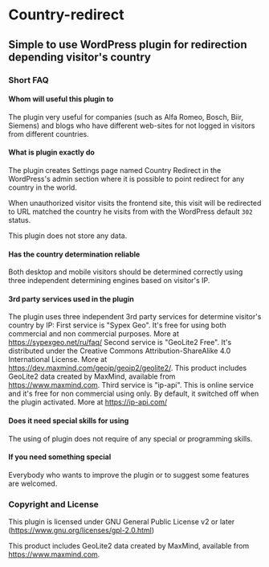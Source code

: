 # Country-redirect

## Simple to use WordPress plugin for redirection depending visitor's country

### Short FAQ

#### Whom will useful this plugin to 
The plugin very useful for companies (such as Alfa Romeo, Bosch, Biir, Siemens) and blogs who have different web-sites for not logged in visitors from different countries. 

#### What is plugin exactly do
The plugin creates Settings page named Country Redirect in the WordPress's admin section where it is possible to point redirect for any country in the world.

When unauthorized visitor visits the frontend site, this visit will be redirected to URL matched the country he visits from with the WordPress default `302` status.

This plugin does not store any data.

#### Has the country determination reliable
Both desktop and mobile visitors should be determined correctly using three independent determining engines based on visitor's IP.

#### 3rd party services used in the plugin
The plugin uses three independent 3rd party services for determine visitor's country by IP:
First service is "Sypex Geo". It's free for using both commercial and non commercial purposes. More at https://sypexgeo.net/ru/faq/
Second service is "GeoLite2 Free". It's distributed under the Creative Commons Attribution-ShareAlike 4.0 International License. More at https://dev.maxmind.com/geoip/geoip2/geolite2/. This product includes GeoLite2 data created by MaxMind, available from <a href="https://www.maxmind.com">https://www.maxmind.com</a>.
Third service is "ip-api". This is online service and it's free for non commercial using only. By default, it switched off when the plugin activated. More at https://ip-api.com/

#### Does it need special skills for using
The using of plugin does not require of any special or programming skills.

#### If you need something special
Everybody who wants to improve the plugin or to suggest some features are welcomed.

### Copyright and License
This plugin is licensed under GNU General Public License v2 or later (https://www.gnu.org/licenses/gpl-2.0.html)

This product includes GeoLite2 data created by MaxMind, available from
<a href="https://www.maxmind.com">https://www.maxmind.com</a>.